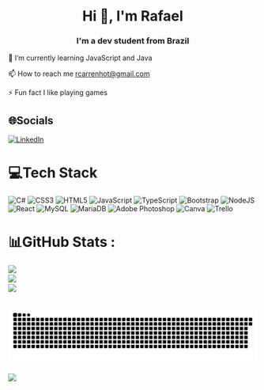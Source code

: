 <h1 align="center">Hi 👋, I'm Rafael</h1>
<h3 align="center">I'm a dev student from Brazil</h3>

🌱 I’m currently learning JavaScript and Java

📫 How to reach me rcarrenhot@gmail.com

⚡ Fun fact I like playing games

## 🌐Socials
[![LinkedIn](https://img.shields.io/badge/LinkedIn-%230077B5.svg?logo=linkedin&logoColor=white)](https://linkedin.com/in/https://linkedin.com/in/rafael-carrenho-taranto-87a494231) 

# 💻Tech Stack
![C#](https://img.shields.io/badge/c%23-%23239120.svg?style=for-the-badge&logo=c-sharp&logoColor=white) ![CSS3](https://img.shields.io/badge/css3-%231572B6.svg?style=for-the-badge&logo=css3&logoColor=white) ![HTML5](https://img.shields.io/badge/html5-%23E34F26.svg?style=for-the-badge&logo=html5&logoColor=white) ![JavaScript](https://img.shields.io/badge/javascript-%23323330.svg?style=for-the-badge&logo=javascript&logoColor=%23F7DF1E) ![TypeScript](https://img.shields.io/badge/typescript-%23007ACC.svg?style=for-the-badge&logo=typescript&logoColor=white) ![Bootstrap](https://img.shields.io/badge/bootstrap-%23563D7C.svg?style=for-the-badge&logo=bootstrap&logoColor=white) ![NodeJS](https://img.shields.io/badge/node.js-6DA55F?style=for-the-badge&logo=node.js&logoColor=white) ![React](https://img.shields.io/badge/react-%2320232a.svg?style=for-the-badge&logo=react&logoColor=%2361DAFB) ![MySQL](https://img.shields.io/badge/mysql-%2300f.svg?style=for-the-badge&logo=mysql&logoColor=white) ![MariaDB](https://img.shields.io/badge/MariaDB-003545?style=for-the-badge&logo=mariadb&logoColor=white) ![Adobe Photoshop](https://img.shields.io/badge/adobephotoshop-%2331A8FF.svg?style=for-the-badge&logo=adobephotoshop&logoColor=white) ![Canva](https://img.shields.io/badge/Canva-%2300C4CC.svg?style=for-the-badge&logo=Canva&logoColor=white) ![Trello](https://img.shields.io/badge/Trello-%23026AA7.svg?style=for-the-badge&logo=Trello&logoColor=white)
# 📊GitHub Stats :
![](https://github-readme-stats.vercel.app/api?username=Farrush&theme=react&hide_border=true&include_all_commits=false&count_private=false)<br/>
![](https://github-readme-streak-stats.herokuapp.com/?user=Farrush&theme=react&hide_border=true)<br/>
![](https://github-readme-stats.vercel.app/api/top-langs/?username=Farrush&theme=react&hide_border=true&include_all_commits=false&count_private=false&layout=compact)

![Snake animation](https://github.com/Farrush/Farrush/blob/output/github-contribution-grid-snake.svg)
---
[![](https://visitcount.itsvg.in/api?id=Farrush&icon=5&color=6)](https://visitcount.itsvg.in)


